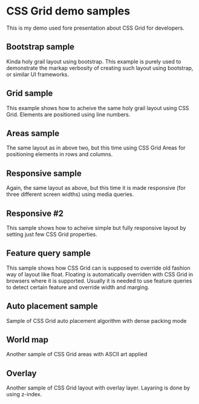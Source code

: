 # CSS Grid demo samples
This is my demo used fore presentation about CSS Grid for developers. 

## Bootstrap sample
Kinda holy grail layout using bootstrap. This example is purely used to demonstrate the markap verbosity of creating such layout using bootstrap, or similar UI frameworks.

## Grid sample
This example shows how to acheive the same holy grail layout using CSS Grid. Elements are positioned using line numbers.

## Areas sample
The same layout as in above two, but this time using CSS Grid Areas for positioning elements in rows and columns.

## Responsive sample
Again, the same layout as above, but this time it is made responsive (for three different screen widths) using media queries.

## Responsive #2
This sample shows how to acheive simple but fully responsive layout by setting just few CSS Grid properties.

## Feature query sample
This sample shows how CSS Grid can is supposed to override old fashion way of layout like float. Floating is automatically overriden with CSS Grid in browsers where it is supported. Usually it is needed to use feature queries to detect certain feature and override width and marging.

## Auto placement sample
Sample of CSS Grid auto placement algorithm with dense packing mode

## World map
Another sample of CSS Grid areas with ASCII art applied

## Overlay
Another sample of CSS Grid layout with overlay layer. Layaring is done by using z-index.

